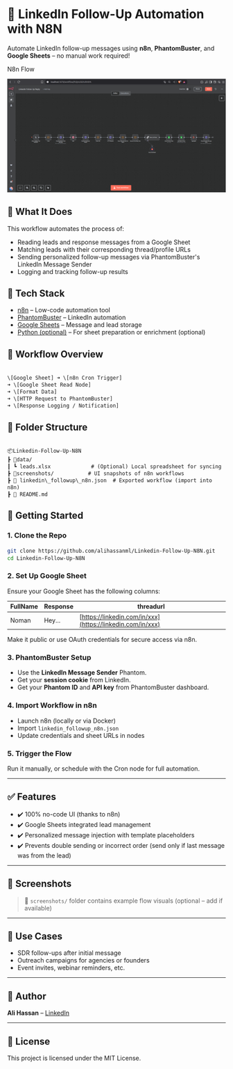 # 🔁 LinkedIn Follow-Up Automation with N8N

Automate LinkedIn follow-up messages using **n8n**, **PhantomBuster**, and **Google Sheets** – no manual work required!

N8n Flow

![Image](./image.png)
## 🧠 What It Does

This workflow automates the process of:

- Reading leads and response messages from a Google Sheet
- Matching leads with their corresponding thread/profile URLs
- Sending personalized follow-up messages via PhantomBuster's LinkedIn Message Sender
- Logging and tracking follow-up results

## 🔧 Tech Stack

- [n8n](https://n8n.io) – Low-code automation tool
- [PhantomBuster](https://phantombuster.com/) – LinkedIn automation
- [Google Sheets](https://www.google.com/sheets/about/) – Message and lead storage
- [Python (optional)](https://www.python.org/) – For sheet preparation or enrichment (optional)

## 🧩 Workflow Overview

```

\[Google Sheet] ➜ \[n8n Cron Trigger]
➜ \[Google Sheet Read Node]
➜ \[Format Data]
➜ \[HTTP Request to PhantomBuster]
➜ \[Response Logging / Notification]

```

## 📁 Folder Structure

```

📦Linkedin-Follow-Up-N8N
┣ 📂data/
┃ ┗ leads.xlsx             # (Optional) Local spreadsheet for syncing
┣ 📂screenshots/           # UI snapshots of n8n workflows
┣ 📜 linkedin\_followup\_n8n.json  # Exported workflow (import into n8n)
┣ 📜 README.md

````

## 🚀 Getting Started

### 1. Clone the Repo

```bash
git clone https://github.com/alihassanml/Linkedin-Follow-Up-N8N.git
cd Linkedin-Follow-Up-N8N
````

### 2. Set Up Google Sheet

Ensure your Google Sheet has the following columns:

| FullName | Response | threadurl                                                  |
| -------- | -------- | ---------------------------------------------------------- |
| Noman    | Hey...   | [https://linkedin.com/in/xxx](https://linkedin.com/in/xxx) |

Make it public or use OAuth credentials for secure access via n8n.

### 3. PhantomBuster Setup

* Use the **LinkedIn Message Sender** Phantom.
* Get your **session cookie** from LinkedIn.
* Get your **Phantom ID** and **API key** from PhantomBuster dashboard.

### 4. Import Workflow in n8n

* Launch n8n (locally or via Docker)
* Import `linkedin_followup_n8n.json`
* Update credentials and sheet URLs in nodes

### 5. Trigger the Flow

Run it manually, or schedule with the Cron node for full automation.

---

## ✅ Features

* ✔️ 100% no-code UI (thanks to n8n)
* ✔️ Google Sheets integrated lead management
* ✔️ Personalized message injection with template placeholders
* ✔️ Prevents double sending or incorrect order (send only if last message was from the lead)

---

## 📸 Screenshots

> 📂 `screenshots/` folder contains example flow visuals (optional – add if available)

---

## 🤖 Use Cases

* SDR follow-ups after initial message
* Outreach campaigns for agencies or founders
* Event invites, webinar reminders, etc.

---

## 📌 Author

**Ali Hassan** – [LinkedIn](https://www.linkedin.com/in/alihassanml)

---

## 🪪 License

This project is licensed under the MIT License.
